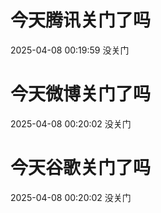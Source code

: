 # 今天腾讯关门了吗

2025-04-08 00:19:59 没关门

# 今天微博关门了吗

2025-04-08 00:20:02 没关门

# 今天谷歌关门了吗

2025-04-08 00:20:02 没关门

